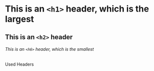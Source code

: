 # This is an `<h1>` header, which is the largest

## This is an `<h2>` header

###### This is an `<h6>` header, which is the smallest

Used Headers
